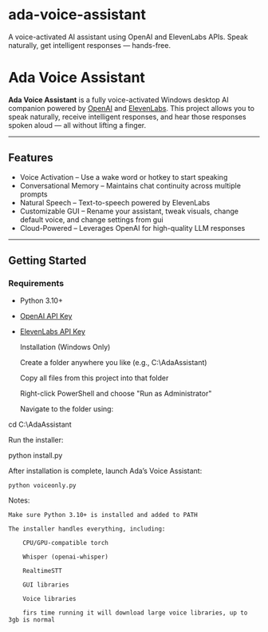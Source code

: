 # ada-voice-assistant
A voice-activated AI assistant using OpenAI and ElevenLabs APIs. Speak naturally, get intelligent responses — hands-free.
# Ada Voice Assistant

**Ada Voice Assistant** is a fully voice-activated Windows desktop AI companion powered by [OpenAI](https://openai.com) and [ElevenLabs](https://www.elevenlabs.io). This project allows you to speak naturally, receive intelligent responses, and hear those responses spoken aloud — all without lifting a finger.

---

## Features

-  Voice Activation – Use a wake word or hotkey to start speaking
-  Conversational Memory – Maintains chat continuity across multiple prompts
-  Natural Speech – Text-to-speech powered by ElevenLabs
-  Customizable GUI – Rename your assistant, tweak visuals, change default voice, and change settings from gui
-  Cloud-Powered – Leverages OpenAI for high-quality LLM responses

---

##  Getting Started

###  Requirements
- Python 3.10+
- [OpenAI API Key](https://platform.openai.com/account/api-keys)
- [ElevenLabs API Key](https://www.elevenlabs.io)

  Installation (Windows Only)

    Create a folder anywhere you like (e.g., C:\AdaAssistant)

    Copy all files from this project into that folder

    Right-click PowerShell and choose "Run as Administrator"

    Navigate to the folder using:

cd C:\AdaAssistant

Run the installer:

python install.py

After installation is complete, launch Ada’s Voice Assistant:

    python voiceonly.py

  Notes:

    Make sure Python 3.10+ is installed and added to PATH

    The installer handles everything, including:

        CPU/GPU-compatible torch

        Whisper (openai-whisper)

        RealtimeSTT

        GUI libraries

        Voice libraries

        firs time running it will download large voice libraries, up to 3gb is normal


